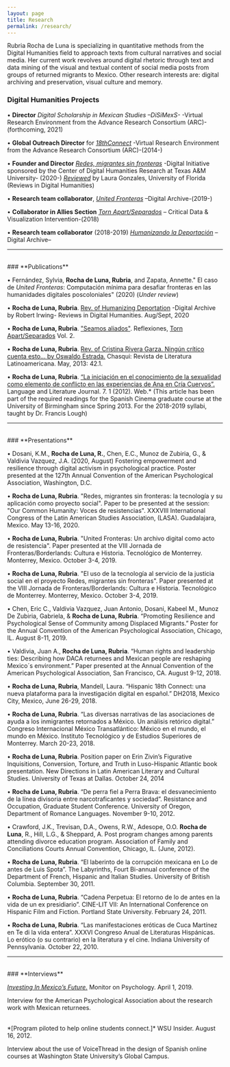 ```yaml
---
layout: page
title: Research
permalink: /research/
---
```


Rubria Rocha de Luna is specializing in quantitative methods from the Digital Humanities field to approach texts from cultural narratives and social media. Her current work revolves around digital rhetoric through text and data mining of the visual and textual content of social media posts from groups of returned migrants to Mexico. Other research interests are: digital archiving and preservation, visual culture and memory.
<br>

### **Digital Humanities Projects**

•	**Director** *Digital Scholarship in Mexican Studies –DiSiMexS-* -Virtual Research Environment from the Advance Research Consortium (ARC)- (forthcoming, 2021)

•	**Global Outreach Director** for *[18thConnect]* -Virtual Research Environment from the Advance Research Consortium (ARC)-(2014-)

•	**Founder and Director** *[Redes, migrantes sin fronteras]* -Digital Initiative sponsored by the Center of Digital Humanities Research at Texas A&M University- (2020-)
  *[Reviewed]* by Laura Gonzales, University of Florida (Reviews in Digital Humanities)

•	**Research team collaborator**, *[United Fronteras]* –Digital Archive-(2019-)

•	**Collaborator in Allies Section** *[Torn Apart/Separados]* – Critical Data & Visualization Intervention-(2018)

•	**Research team collaborator** (2018-2019) *[Humanizando la Deportación]* –Digital Archive–

------------------------------------------------------------------------
<br>
### **Publications**

• Fernández, Sylvia, **Rocha de Luna, Rubria**, and Zapata, Annette." El caso de *United Fronteras*: Computación mínima para desafiar fronteras en las humanidades digitales poscoloniales" (2020) (*Under review*)

• **Rocha de Luna, Rubria**. [Rev. of Humanizing Deportation] -Digital Archive by Robert Irwing- Reviews in Digital Humanities. Aug/Sept, 2020

•	**Rocha de Luna, Rubria**. ["Seamos aliados"]. Reflexiones, [Torn Apart/Separados] Vol. 2.

•	**Rocha de Luna, Rubria**. [Rev. of Cristina Rivera Garza. Ningún crítico cuenta esto… by Oswaldo Estrada.] Chasqui: Revista de Literatura Latinoamericana. May, 2013: 42.1.

•	**Rocha de Luna, Rubria**. [“La iniciación en el conocimiento de la sexualidad como elemento de conflicto en las experiencias de Ana en Cría Cuervos”.] Language and Literature Journal. 7. 1 (2012). Web.* (This article has been part of the required readings for the Spanish Cinema graduate course at the University of Birmingham since Spring 2013. For the 2018-2019 syllabi, taught by Dr. Francis Lough)


------------------------------------------------------------------------
<br>
### **Presentations**

• Dosani, K.M., **Rocha de Luna, R.**, Chen, E.C., Munoz de Zubiria, G., & Valdivia Vazquez, J.A. (2020, August) Fostering empowerment and resilience through digital activism in psychological practice. Poster presented at the 127th Annual Convention of the American Psychological Association, Washington, D.C.

•	**Rocha de Luna, Rubria**. "Redes, migrantes sin fronteras: la tecnología y su aplicación como proyecto social". Paper to be presented at the session: "Our Common Humanity: Voces de resistencias". XXXVIII International Congress of the Latin American Studies Association, (LASA).  Guadalajara, Mexico. May 13-16, 2020.

•	**Rocha de Luna, Rubria**. "United Fronteras: Un archivo digital como acto de resistencia". Paper presented at the VIII Jornada de Fronteras/Borderlands: Cultura e Historia. Tecnológico de Monterrey. Monterrey, Mexico. October 3-4, 2019.

•	**Rocha de Luna, Rubria**. "El uso de la tecnología al servicio de la justicia social en el proyecto Redes, migrantes sin fronteras". Paper presented at the VIII Jornada de Fronteras/Borderlands: Cultura e Historia. Tecnológico de Monterrey. Monterrey, Mexico. October 3-4, 2019.

•	Chen, Eric C., Valdivia Vazquez, Juan Antonio, Dosani, Kabeel M., Munoz De Zubiria, Gabriela, & **Rocha de Luna, Rubria**.  “Promoting Resilience and Psychological Sense of Community among Displaced Migrants.” Poster for the Annual Convention of the American Psychological Association, Chicago, IL. August 8-11, 2019.

•	Valdivia, Juan A., **Rocha de Luna, Rubria**. “Human rights and leadership ties: Describing how DACA returnees and Mexican people are reshaping Mexico´s environment.” Paper presented at the Annual Convention of the American Psychological Association, San Francisco, CA. August 9-12, 2018.

•	**Rocha de Luna, Rubria**, Mandell, Laura. “Hispanic 18th Connect: una nueva plataforma para la investigación digital en español.” DH2018, Mexico City, Mexico, June 26-29, 2018.

•	**Rocha de Luna, Rubria**. “Las diversas narrativas de las asociaciones de ayuda a los inmigrantes retornados a México. Un análisis retórico digital.” Congreso Internacional México Transatlántico: México en el mundo, el mundo en México. Instituto Tecnológico y de Estudios Superiores de Monterrey. March 20-23, 2018.

•	**Rocha de Luna, Rubria**. Position paper on Erin Zivin’s Figurative Inquisitions, Conversion, Torture, and Truth in Luso-Hispanic Atlantic book presentation. New Directions in Latin American Literary and Cultural Studies. University of Texas at Dallas. October 24, 2014

•	**Rocha de Luna, Rubria**. “De perra fiel a Perra Brava: el desvanecimiento de la línea divisoria entre narcotraficantes y sociedad”. Resistance and Occupation, Graduate Student Conference. University of Oregon, Department of Romance Languages. November 9-10, 2012.

•	Crawford, J.K., Trevisan, D.A., Owens, R.W., Adesope, O.O. **Rocha de Luna**, R., Hill, L.G., & Sheppard, A. Post program changes among parents attending divorce education program. Association of Family and Conciliations Courts Annual Convention, Chicago, IL. (June, 2012).

•	**Rocha de Luna, Rubria**. “El laberinto de la corrupción mexicana en Lo de antes de Luis Spota”. The Labyrinths, Fourt Bi-annual conference of the Department of French, Hispanic and Italian Studies. University of British Columbia. September 30, 2011.

•	**Rocha de Luna, Rubria**. “Cadena Perpetua: El retorno de lo de antes en la vida de un ex presidiario”. CINE-LIT VII: An International Conference on Hispanic Film and Fiction. Portland State University. February 24, 2011.

•	**Rocha de Luna, Rubria**. “Las manifestaciones eróticas de Cuca Martínez en Te di la vida entera”. XXXVI Congreso Anual de Literaturas Hispánicas. Lo erótico (o su contrario) en la literatura y el cine. Indiana University of Pennsylvania. October 22, 2010.

----------------------------------------------------------------------
<br>
### **Interviews**

*[Investing In Mexico’s Future.]* Monitor on Psychology. April 1, 2019.

Interview for the American Psychological Association about the research work with Mexican returnees.

<br>
*[Program piloted to help online students connect.]* WSU Insider. August 16, 2012.

Interview about the use of VoiceThread in the design of Spanish online courses at Washington State University’s Global Campus.



[18thConnect]:http://www.18thConnect.org
[Redes, migrantes sin fronteras]: https://redes.dh.tamu.edu/
[Reviewed]:https://reviewsindh.pubpub.org/pub/redes-migrantes-sin-fronteras/release/3
[United Fronteras]:https://unitedfronteras.github.io/
[Torn Apart/Separados]:http://xpmethod.plaintext.in/torn-apart/
[Humanizando la Deportación]:http://humanizandoladeportacion.ucdavis.edu/en/
["Seamos aliados"]:http://xpmethod.plaintext.in/torn-apart/reflections/rubria_rocha.html
[Rev. of Cristina Rivera Garza. Ningún crítico cuenta esto… by Oswaldo Estrada.]:https://go.gale.com/ps/anonymous?id=GALE%7CA344496453&sid=googleScholar&v=2.1&it=r&linkaccess=abs&issn=01458973&p=AONE&sw=w
[“La iniciación en el conocimiento de la sexualidad como elemento de conflicto en las experiencias de Ana en Cría Cuervos”.]:https://lljournal.commons.gc.cuny.edu/2012-1-rocha-texto/
[Rev. of Humanizing Deportation]:https://reviewsindh.pubpub.org/pub/humanizing-deportation/release/2
[Investing In Mexico’s Future.]: https://www.apa.org/monitor/2019/04/investing-mexico#
[Program piloted to help online students connect.]: https://news.wsu.edu/2012/08/16/program-piloted-to-help-online-students-connect/
